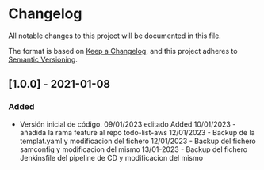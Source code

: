 # Changelog
All notable changes to this project will be documented in this file.

The format is based on [Keep a Changelog](https://keepachangelog.com/en/1.0.0/),
and this project adheres to [Semantic Versioning](https://semver.org/spec/v2.0.0.html).

## [1.0.0] - 2021-01-08
### Added
- Versión inicial de código.
09/01/2023 editado
 Added
10/01/2023 - añadida la rama feature al repo todo-list-aws
12/01/2023 - Backup de la templat.yaml y modificacion del fichero 
12/01/2023 - Backup del fichero samconfig y modificacion del mismo
13/01-2023 - Backup del fichero Jenkinsfile del pipeline de CD y modificacion del mismo 
